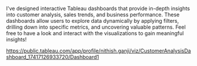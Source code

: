 I've designed interactive Tableau dashboards that provide in-depth insights into customer analysis, sales trends, and business performance. These dashboards allow users to explore data dynamically by applying filters, drilling down into specific metrics, and uncovering valuable patterns. Feel free to have a look and interact with the visualizations to gain meaningful insights!

https://public.tableau.com/app/profile/nithish.ganji/viz/CustomerAnalysisDashboard_17417126933720/Dashboard1
